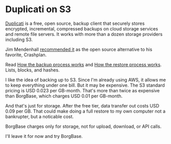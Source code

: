 # Duplicati on S3

[Duplicati](https://github.com/duplicati/duplicati) is a free, open source, backup client that securely stores encrypted, incremental, compressed backups on cloud storage services and remote file servers. It works with more than a dozen storage providers including S3.

Jim Mendenhall [recommended it](Ubuntu_Backup_Services.md) as the open source alternative to his favorite, Crashplan.

Read [How the backup process works](https://duplicati.readthedocs.io/en/latest/appendix-a-how-the-backup-process-works/) and [How the restore process works](https://duplicati.readthedocs.io/en/latest/appendix-b-how-the-restore-process-works/). Lists, blocks, and hashes.

I like the idea of backing up to S3. Since I'm already using AWS, it allows me to keep everything under one bill. But it may be expensive. The S3 standard pricing is USD 0.023 per GB-month. That's more than twice as expensive than BorgBase, which charges USD 0.01 per GB-month.

And that's just for storage. After the free tier, data transfer out costs USD 0.09 per GB. That could make doing a full restore to my own computer not a bankrupter, but a noticable cost.

BorgBase charges only for storage, not for upload, download, or API calls.

I'll leave it for now and try BorgBase.
